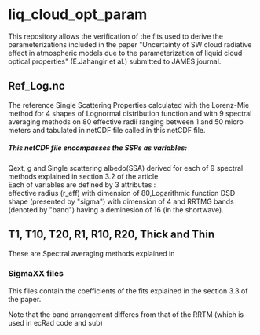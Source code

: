 # liq_cloud_opt_param
This repository allows the verification of the fits used to derive the parameterizations included in the paper "Uncertainty of SW cloud radiative effect in atmospheric models due to the parameterization of liquid cloud optical properties" (E.Jahangir et al.) submitted to JAMES journal.

## Ref_Log.nc 
The reference Single Scattering Properties calculated with the Lorenz-Mie method for 4 shapes of Lognormal distribution function and with 9 spectral averaging methods on 80 effective radii ranging between 1 and 50 micro meters and tabulated in netCDF file called in this netCDF file.

##### This netCDF file encompasses the SSPs as variables:
Qext, g and Single scattering albedo(SSA) derived for each of 9 spectral methods explained in section 3.2 of the article \
Each of variables are defined by 3 attributes :\
effective radius (r_eff) with dimension of 80,Logarithmic function DSD shape (presented by "sigma") with dimension of 4
and RRTMG bands (denoted by "band") having a deminesion of 16 (in the shortwave).

## T1, T10, T20, R1, R10, R20, Thick and Thin
These are Spectral averaging methods explained in
### SigmaXX files
This files contain the coefficients of the fits explained in the section 3.3 of the paper. 




Note that the band arrangement differes from that of the RRTM (which is used in ecRad code and sub)
